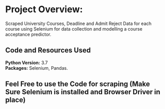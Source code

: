 # Project Overview: 
Scraped University Courses, Deadline and Admit Reject Data for each course using Selenium for data collection and modelling a course acceptance predictor.

## Code and Resources Used 
**Python Version:** 3.7  
**Packages:** Selenium, Pandas. 

## Feel Free to use the Code for scraping (Make Sure Selenium is installed and Browser Driver in place)
